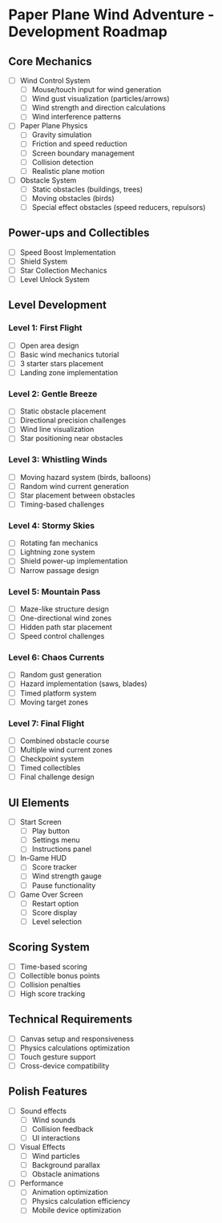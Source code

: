 # Paper Plane Wind Adventure - Development Roadmap

## Core Mechanics
- [ ] Wind Control System
  - [ ] Mouse/touch input for wind generation
  - [ ] Wind gust visualization (particles/arrows)
  - [ ] Wind strength and direction calculations
  - [ ] Wind interference patterns

- [ ] Paper Plane Physics
  - [ ] Gravity simulation
  - [ ] Friction and speed reduction
  - [ ] Screen boundary management
  - [ ] Collision detection
  - [ ] Realistic plane motion

- [ ] Obstacle System
  - [ ] Static obstacles (buildings, trees)
  - [ ] Moving obstacles (birds)
  - [ ] Special effect obstacles (speed reducers, repulsors)

## Power-ups and Collectibles
- [ ] Speed Boost Implementation
- [ ] Shield System
- [ ] Star Collection Mechanics
- [ ] Level Unlock System

## Level Development
### Level 1: First Flight
- [ ] Open area design
- [ ] Basic wind mechanics tutorial
- [ ] 3 starter stars placement
- [ ] Landing zone implementation

### Level 2: Gentle Breeze
- [ ] Static obstacle placement
- [ ] Directional precision challenges
- [ ] Wind line visualization
- [ ] Star positioning near obstacles

### Level 3: Whistling Winds
- [ ] Moving hazard system (birds, balloons)
- [ ] Random wind current generation
- [ ] Star placement between obstacles
- [ ] Timing-based challenges

### Level 4: Stormy Skies
- [ ] Rotating fan mechanics
- [ ] Lightning zone system
- [ ] Shield power-up implementation
- [ ] Narrow passage design

### Level 5: Mountain Pass
- [ ] Maze-like structure design
- [ ] One-directional wind zones
- [ ] Hidden path star placement
- [ ] Speed control challenges

### Level 6: Chaos Currents
- [ ] Random gust generation
- [ ] Hazard implementation (saws, blades)
- [ ] Timed platform system
- [ ] Moving target zones

### Level 7: Final Flight
- [ ] Combined obstacle course
- [ ] Multiple wind current zones
- [ ] Checkpoint system
- [ ] Timed collectibles
- [ ] Final challenge design

## UI Elements
- [ ] Start Screen
  - [ ] Play button
  - [ ] Settings menu
  - [ ] Instructions panel

- [ ] In-Game HUD
  - [ ] Score tracker
  - [ ] Wind strength gauge
  - [ ] Pause functionality

- [ ] Game Over Screen
  - [ ] Restart option
  - [ ] Score display
  - [ ] Level selection

## Scoring System
- [ ] Time-based scoring
- [ ] Collectible bonus points
- [ ] Collision penalties
- [ ] High score tracking

## Technical Requirements
- [ ] Canvas setup and responsiveness
- [ ] Physics calculations optimization
- [ ] Touch gesture support
- [ ] Cross-device compatibility

## Polish Features
- [ ] Sound effects
  - [ ] Wind sounds
  - [ ] Collision feedback
  - [ ] UI interactions

- [ ] Visual Effects
  - [ ] Wind particles
  - [ ] Background parallax
  - [ ] Obstacle animations

- [ ] Performance
  - [ ] Animation optimization
  - [ ] Physics calculation efficiency
  - [ ] Mobile device optimization